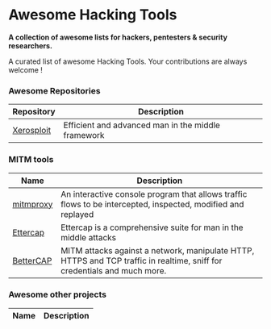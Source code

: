 # Awesome Hacking Tools

**A collection of awesome lists for hackers, pentesters & security researchers.**

A curated list of awesome Hacking Tools. Your contributions are always welcome !

### Awesome Repositories

Repository | Description
---- | ----
[Xerosploit](https://github.com/LionSec/xerosploit)   |     Efficient and advanced man in the middle framework

### MITM tools
Name | Description
---- | ----
[mitmproxy](https://mitmproxy.org/) | An interactive console program that allows traffic flows to be intercepted, inspected, modified and replayed
[Ettercap](https://ettercap.github.io/ettercap/) | Ettercap is a comprehensive suite for man in the middle attacks
[BetterCAP](https://www.bettercap.org/) | MITM attacks against a network, manipulate HTTP, HTTPS and TCP traffic in realtime, sniff for credentials and much more.

### Awesome other projects
Name | Description
---- | ----

